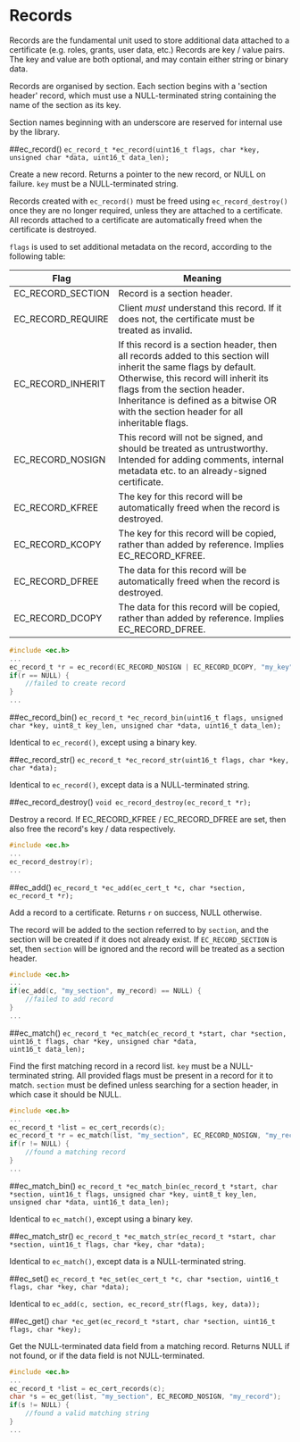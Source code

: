 # Records

Records are the fundamental unit used to store additional data attached to a certificate (e.g. roles, grants, user data, etc.) Records are key / value pairs. The key and value are both optional, and may contain either string or binary data.

Records are organised by section. Each section begins with a 'section header' record, which must use a NULL-terminated string containing the name of the section as its key.

Section names beginning with an underscore are reserved for internal use by the library.

##ec_record()
`ec_record_t *ec_record(uint16_t flags, char *key, unsigned char *data, uint16_t data_len);`

Create a new record. Returns a pointer to the new record, or NULL on failure. `key` must be a NULL-terminated string.

Records created with `ec_record()` must be freed using `ec_record_destroy()` once they are no longer required, unless they are attached to a certificate. All records attached to a certificate are automatically freed when the certificate is destroyed.

`flags` is used to set additional metadata on the record, according to the following table:

Flag|Meaning
-|-
EC_RECORD_SECTION|Record is a section header.
EC_RECORD_REQUIRE|Client *must* understand this record. If it does not, the certificate must be treated as invalid.
EC_RECORD_INHERIT|If this record is a section header, then all records added to this section will inherit the same flags by default. Otherwise, this record will inherit its flags from the section header. Inheritance is defined as a bitwise OR with the section header for all inheritable flags.
EC_RECORD_NOSIGN|This record will not be signed, and should be treated as untrustworthy. Intended for adding comments, internal metadata etc. to an already-signed certificate.
EC_RECORD_KFREE|The key for this record will be automatically freed when the record is destroyed.
EC_RECORD_KCOPY|The key for this record will be copied, rather than added by reference. Implies EC_RECORD_KFREE.
EC_RECORD_DFREE|The data for this record will be automatically freed when the record is destroyed.
EC_RECORD_DCOPY|The data for this record will be copied, rather than added by reference. Implies EC_RECORD_DFREE.

```c
#include <ec.h>
...
ec_record_t *r = ec_record(EC_RECORD_NOSIGN | EC_RECORD_DCOPY, "my_key", my_data, my_data_length);
if(r == NULL) {
    //failed to create record
}
...
```

##ec_record_bin()
`ec_record_t *ec_record_bin(uint16_t flags, unsigned char *key, uint8_t key_len, unsigned char *data, uint16_t data_len);`

Identical to `ec_record()`, except using a binary key.

##ec_record_str()
`ec_record_t *ec_record_str(uint16_t flags, char *key, char *data);`

Identical to `ec_record()`, except data is a NULL-terminated string.

##ec_record_destroy()
`void ec_record_destroy(ec_record_t *r);`

Destroy a record. If EC_RECORD_KFREE / EC_RECORD_DFREE are set, then also free the record's key / data respectively.

```c
#include <ec.h>
...
ec_record_destroy(r);
...
```

##ec_add()
`ec_record_t *ec_add(ec_cert_t *c, char *section, ec_record_t *r);`

Add a record to a certificate. Returns `r` on success, NULL otherwise.

The record will be added to the section referred to by `section`, and the section will be created if it does not already exist. If `EC_RECORD_SECTION` is set, then `section` will be ignored and the record will be treated as a section header.

```c
#include <ec.h>
...
if(ec_add(c, "my_section", my_record) == NULL) {
    //failed to add record
}
...
```

##ec_match()
`ec_record_t *ec_match(ec_record_t *start, char *section, uint16_t flags, char *key, unsigned char *data,`  
  `uint16_t data_len);`
  
Find the first matching record in a record list. `key` must be a NULL-terminated string. All provided flags must be present in a record for it to match. `section` must be defined unless searching for a section header, in which case it should be NULL.

```c
#include <ec.h>
...
ec_record_t *list = ec_cert_records(c);
ec_record_t *r = ec_match(list, "my_section", EC_RECORD_NOSIGN, "my_record", NULL, 0);
if(r != NULL) {
    //found a matching record
}
...
```

##ec_match_bin()
`ec_record_t *ec_match_bin(ec_record_t *start, char *section, uint16_t flags, unsigned char *key, uint8_t key_len,`  
  `unsigned char *data, uint16_t data_len);`

Identical to `ec_match()`, except using a binary key.

##ec_match_str()
`ec_record_t *ec_match_str(ec_record_t *start, char *section, uint16_t flags, char *key, char *data);`

Identical to `ec_match()`, except data is a NULL-terminated string.

##ec_set()
`ec_record_t *ec_set(ec_cert_t *c, char *section, uint16_t flags, char *key, char *data);`

Identical to `ec_add(c, section, ec_record_str(flags, key, data));`

##ec_get()
`char *ec_get(ec_record_t *start, char *section, uint16_t flags, char *key);`

Get the NULL-terminated data field from a matching record. Returns NULL if not found, or if the data field is not NULL-terminated.

```c
#include <ec.h>
...
ec_record_t *list = ec_cert_records(c);
char *s = ec_get(list, "my_section", EC_RECORD_NOSIGN, "my_record");
if(s != NULL) {
    //found a valid matching string
}
...
```